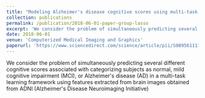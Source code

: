 ```yaml
---
title: "Modeling Alzheimer's disease cognitive scores using multi-task sparse group lasso"
collection: publications
permalink: /publication/2018-06-01-paper-group-lasso 
excerpt: 'We consider the problem of simultaneously predicting several different cognitive scores associated with categorizing subjects as normal, mild cognitive impairment (MCI), or Alzheimer&apos;s disease (AD) in a multi-task learning framework using features extracted from brain images obtained from ADNI (Alzheimer&apos;s Disease Neuroimaging Initiative)'
date: 2018-06-01
venue: 'Computerized Medical Imaging and Graphics'
paperurl: 'https://www.sciencedirect.com/science/article/pii/S0895611117301076'
---
```

We consider the problem of simultaneously predicting several different cognitive scores associated with categorizing subjects as normal, mild cognitive impairment (MCI), or Alzheimer&apos;s disease (AD) in a multi-task learning framework using features extracted from brain images obtained from ADNI (Alzheimer&apos;s Disease Neuroimaging Initiative)
